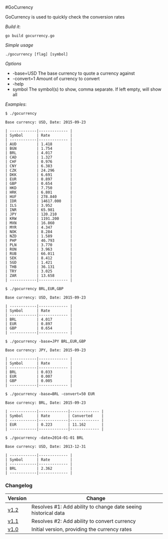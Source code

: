 #GoCurrency

GoCurrency is used to quickly check the conversion rates

*Build it*: 

`go build gocurrency.go`

*Simple usage*

`./gocurrency [flag] [symbol]`

*Options*

- -base=USD  The base currency to quote a currency against
- -convert=1 Amount of currency to convert
- -help
- symbol     The symbol(s) to show, comma separate. If left empty, will show all

*Examples*:

```
$ ./gocurrency

Base currency: USD, Date: 2015-09-23

| ------------|------------- |
| Symbol      | Rate         |
| ------------|------------- |
| AUD         | 1.418        |
| BGN         | 1.754        |
| BRL         | 4.017        |
| CAD         | 1.327        |
| CHF         | 0.976        |
| CNY         | 6.383        |
| CZK         | 24.296       |
| DKK         | 6.691        |
| EUR         | 0.897        |
| GBP         | 0.654        |
| HKD         | 7.750        |
| HRK         | 6.801        |
| HUF         | 278.840      |
| IDR         | 14617.000    |
| ILS         | 3.952        |
| INR         | 65.981       |
| JPY         | 120.210      |
| KRW         | 1191.200     |
| MXN         | 16.860       |
| MYR         | 4.347        |
| NOK         | 8.284        |
| NZD         | 1.589        |
| PHP         | 46.793       |
| PLN         | 3.770        |
| RON         | 3.963        |
| RUB         | 66.011       |
| SEK         | 8.412        |
| SGD         | 1.421        |
| THB         | 36.131       |
| TRY         | 3.025        |
| ZAR         | 13.658       |
| ------------|------------- |

```

```
$ ./gocurrency BRL,EUR,GBP

Base currency: USD, Date: 2015-09-23

| ------------|------------- |
| Symbol      | Rate         |
| ------------|------------- |
| BRL         | 4.017        |
| EUR         | 0.897        |
| GBP         | 0.654        |
| ------------|------------- |

```

```
$ ./gocurrency -base=JPY BRL,EUR,GBP

Base currency: JPY, Date: 2015-09-23

| ------------|------------- |
| Symbol      | Rate         |
| ------------|------------- |
| BRL         | 0.033        |
| EUR         | 0.007        |
| GBP         | 0.005        |
| ------------|------------- |

```

```
$ ./gocurrency -base=BRL -convert=50 EUR

Base currency: BRL, Date: 2015-09-23

| ------------|-------------|------------- |
| Symbol      | Rate        | Converted    |
| ------------|-------------|------------- |
| EUR         | 0.223       | 11.162       |
| ------------|-------------|------------- |

```

```
$ ./gocurrency -date=2014-01-01 BRL

Base currency: USD, Date: 2013-12-31

| ------------|------------- |
| Symbol      | Rate         |
| ------------|------------- |
| BRL         | 2.362        |
| ------------|------------- |

```

### Changelog

Version | Change
--------|----------
[v1.2]  | Resolves #1: Add ability to change date seeing historical data
[v1.1]  | Resolves #2: Add ability to convert currency
[v1.0]  | Initial version, providing the currency rates

[v1.2]: https://github.com/kenhkelly/GoCurrency/tree/v1.2
[v1.1]: https://github.com/kenhkelly/GoCurrency/tree/v1.1
[v1.0]: https://github.com/kenhkelly/GoCurrency/tree/v1.0